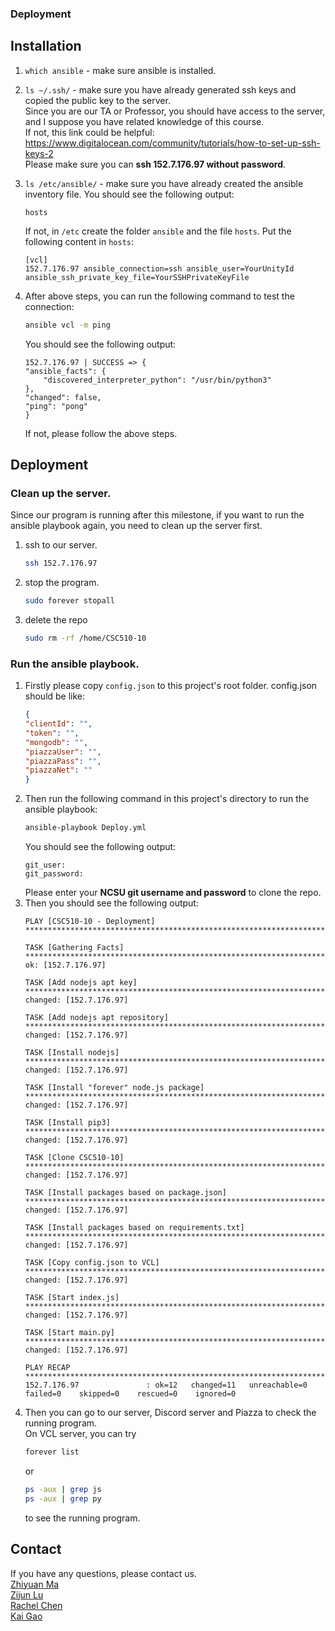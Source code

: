 ### Deployment
## Installation
1. `which ansible` - make sure ansible is installed.

2. `ls ~/.ssh/` - make sure you have already generated ssh keys and copied the public key to the server.  
   Since you are our TA or Professor, you should have access to the server, and I suppose you have related knowledge of this course.  
   If not, this link could be helpful: https://www.digitalocean.com/community/tutorials/how-to-set-up-ssh-keys-2  
   Please make sure you can **ssh 152.7.176.97 without password**.

3. `ls /etc/ansible/` - make sure you have already created the ansible inventory file.
   You should see the following output:

    ```
    hosts
    ```

   If not, in `/etc` create the folder `ansible` and the file  `hosts`. Put the following content in `hosts`:
    ```
    [vcl]
    152.7.176.97 ansible_connection=ssh ansible_user=YourUnityId ansible_ssh_private_key_file=YourSSHPrivateKeyFile
    ```
4. After above steps, you can run the following command to test the connection:
    ```bash
    ansible vcl -m ping
    ```
   You should see the following output:
    ```
    152.7.176.97 | SUCCESS => {
    "ansible_facts": {
        "discovered_interpreter_python": "/usr/bin/python3"
    },
    "changed": false,
    "ping": "pong"
    }
    ```
   If not, please follow the above steps. 

## Deployment
### Clean up the server.  
Since our program is running after this milestone, if you want to run the ansible playbook again, you need to clean up the server first.  
1. ssh to our server.
    ```bash
    ssh 152.7.176.97
    ```
2. stop the program.  
    ```bash
    sudo forever stopall
    ```
3. delete the repo
    ```bash
    sudo rm -rf /home/CSC510-10
    ```
### Run the ansible playbook.  
1. Firstly please copy `config.json` to this project's root folder.
config.json should be like:
    ```json
   {
   "clientId": "",
   "token": "",
   "mongodb": "",
   "piazzaUser": "",
   "piazzaPass": "",
   "piazzaNet": ""
   }
    ```
2. Then run the following command in this project's directory to run the ansible playbook:
   ```bash
   ansible-playbook Deploy.yml
   ```
   You should see the following output:
   ```
   git_user:
   git_password:
   ```
   Please enter your **NCSU git username and password** to clone the repo.  
3. Then you should see the following output:
   ```
   PLAY [CSC510-10 - Deployment] **********************************************************************************************************************************************

   TASK [Gathering Facts] *****************************************************************************************************************************************************
   ok: [152.7.176.97]

   TASK [Add nodejs apt key] **************************************************************************************************************************************************
   changed: [152.7.176.97]

   TASK [Add nodejs apt repository] *******************************************************************************************************************************************
   changed: [152.7.176.97]

   TASK [Install nodejs] ******************************************************************************************************************************************************
   changed: [152.7.176.97]

   TASK [Install "forever" node.js package] ***********************************************************************************************************************************
   changed: [152.7.176.97]

   TASK [Install pip3] ********************************************************************************************************************************************************
   changed: [152.7.176.97]

   TASK [Clone CSC510-10] *****************************************************************************************************************************************************
   changed: [152.7.176.97]

   TASK [Install packages based on package.json] ******************************************************************************************************************************
   changed: [152.7.176.97]

   TASK [Install packages based on requirements.txt] **************************************************************************************************************************
   changed: [152.7.176.97]

   TASK [Copy config.json to VCL] *********************************************************************************************************************************************
   changed: [152.7.176.97]

   TASK [Start index.js] ******************************************************************************************************************************************************
   changed: [152.7.176.97]

   TASK [Start main.py] *******************************************************************************************************************************************************
   changed: [152.7.176.97]

   PLAY RECAP *****************************************************************************************************************************************************************
   152.7.176.97               : ok=12   changed=11   unreachable=0    failed=0    skipped=0    rescued=0    ignored=0
   ```
4. Then you can go to our server, Discord server and Piazza to check the running program.  
On VCL server, you can try
   ```bash
   forever list
   ```
   or 
   ```bash
   ps -aux | grep js
   ps -aux | grep py
   ```
   to see the running program.
## Contact
If you have any questions, please contact us.  
[Zhiyuan Ma](mailto:zma24@ncsu.edu)   
[Zijun Lu](mailto:zlu5@ncsu.edu)    
[Rachel Chen](mailto:rschen@ncsu.edu)  
[Kai Gao](mailto:kgao2@ncsu.edu)